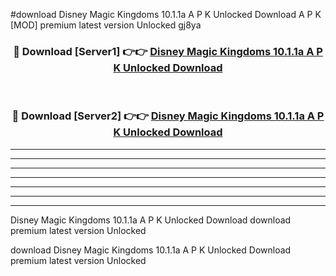 #download Disney Magic Kingdoms 10.1.1a A P K Unlocked Download A P K [MOD] premium latest version Unlocked gj8ya 



<div align="center">
<h3>🔴 Download [Server1] 👉👉 <a href="https://apkdownload-94cd0.web.app/">Disney Magic Kingdoms 10.1.1a A P K Unlocked Download</a></h3><br>

<h3>🔴 Download [Server2] 👉👉 <a href="https://apkdownload-94cd0.web.app/">Disney Magic Kingdoms 10.1.1a A P K Unlocked Download</a></h3>
</div>





----------------------------------------------------------

----------------------------------------------------------

----------------------------------------------------------

----------------------------------------------------------

----------------------------------------------------------

----------------------------------------------------------

----------------------------------------------------------

Disney Magic Kingdoms 10.1.1a A P K Unlocked Download download premium latest version Unlocked

download Disney Magic Kingdoms 10.1.1a A P K Unlocked Download premium latest version Unlocked
